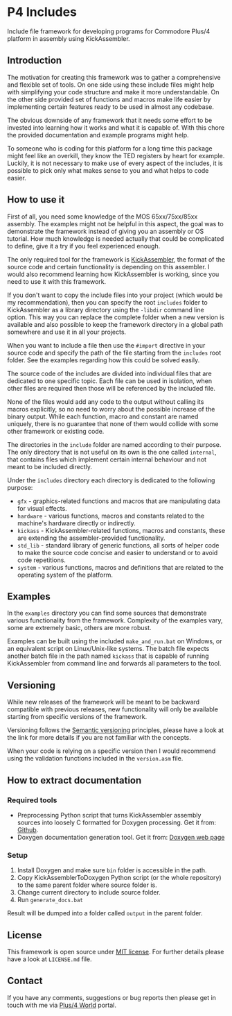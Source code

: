 # P4 Includes

Include file framework for developing programs for Commodore Plus/4 platform in assembly using KickAssembler.

## Introduction

The motivation for creating this framework was to gather a comprehensive and flexible set of tools.
On one side using these include files might help with simplifying your code structure and make it more understandable.
On the other side provided set of functions and macros make life easier by implementing certain features ready to be
used in almost any codebase.

The obvious downside of any framework that it needs some effort to be invested into learning how it works and what
it is capable of. With this chore the provided documentation and example programs might help.

To someone who is coding for this platform for a long time this package might feel like an overkill, they know the TED
registers by heart for example. Luckily, it is not necessary to make use of every aspect of the includes, it is possible
to pick only what makes sense to you and what helps to code easier.

## How to use it

First of all, you need some knowledge of the MOS 65xx/75xx/85xx assembly. The examples might not be helpful in this
aspect, the goal was to demonstrate the framework instead of giving you an assembly or OS tutorial. How much knowledge
is needed actually that could be complicated to define, give it a try if you feel experienced enough.

The only required tool for the framework is [KickAssembler](http://theweb.dk/KickAssembler), the format of the source
code and certain functionality is depending on this assembler. I would also recommend learning how KickAssembler is
working, since you need to use it with this framework. 

If you don't want to copy the include files into your project (which would be my recommendation), then you can
specify the root `includes` folder to KickAssembler as a library directory using the `-libdir` command line option.
This way you can replace the complete folder when a new version is available and also possible to keep the framework
directory in a global path somewhere and use it in all your projects.

When you want to include a file then use the `#import` directive in your source code and specify the path of the file
starting from the `includes` root folder. See the examples regarding how this could be solved easily.

The source code of the includes are divided into individual files that are dedicated to one specific topic. Each file
can be used in isolation, when other files are required then those will be referenced by the included file.

None of the files would add any code to the output without calling its macros explicitly, so no need to worry about
the possible increase of the binary output. While each function, macro and constant are named uniquely, there is no
guarantee that none of them would collide with some other framework or existing code.

The directories in the `include` folder are named according to their purpose. The only directory that is not useful on
its own is the one called `internal`, that contains files which implement certain internal behaviour and not meant to
be included directly.

Under the `includes` directory each directory is dedicated to the following purpose:

* `gfx` - graphics-related functions and macros that are manipulating data for visual effects.
* `hardware` - various functions, macros and constants related to the machine's hardware directly or indirectly.
* `kickass` - KickAssembler-related functions, macros and constants, these are extending the assembler-provided
  functionality.
* `std_lib` - standard library of generic functions, all sorts of helper code to make the source code concise and
  easier to understand or to avoid code repetitions.
* `system` - various functions, macros and definitions that are related to the operating system of the platform.

## Examples

In the `examples` directory you can find some sources that demonstrate various functionality from the framework.
Complexity of the examples vary, some are extremely basic, others are more robust.

Examples can be built using the included `make_and_run.bat` on Windows, or an equivalent script on Linux/Unix-like
systems. The batch file expects another batch file in the path named `kickass` that is capable of running KickAssembler
from command line and forwards all parameters to the tool.

## Versioning

While new releases of the framework will be meant to be backward compatible with previous releases, new functionality
will only be available starting from specific versions of the framework.

Versioning follows the [Semantic versioning](https://semver.org) principles, please have a look at the link for more
details if you are not familiar with the concepts.

When your code is relying on a specific version then I would recommend using the validation functions included in the
`version.asm` file.

## How to extract documentation

### Required tools

* Preprocessing Python script that turns KickAssembler assembly sources into loosely C formatted for Doxygen processing.
  Get it from: [Github](https://github.com/intoinside/KickAssemblerToDoxygen).
* Doxygen documentation generation tool.
  Get it from: [Doxygen web page](https://www.doxygen.nl)

### Setup

1. Install Doxygen and make sure `bin` folder is accessible in the path.
2. Copy KickAssemblerToDoxygen Python script (or the whole repository) to the same parent folder where source folder is.
3. Change current directory to include source folder.
4. Run `generate_docs.bat`

Result will be dumped into a folder called `output` in the parent folder.

## License

This framework is open source under [MIT license](https://opensource.org/license/mit).
For further details please have a look at `LICENSE.md` file.

## Contact

If you have any comments, suggestions or bug reports then please get in touch with me via
[Plus/4 World](https://plus4world.powweb.com/members/Rachy) portal.